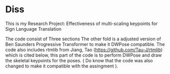 # Diss

This is my Research Project: Effectiveness of multi-scaling keypoints for Sign Language Translation





The code consist of Three sections The other fold is a adjusted version of Ben Saunders Progressive Transformer to make it DWPose compatible. The code also includes rtmlib from Jiang, Tao (https://github.com/Tau-J/rtmlib) which is cited below, this part of the code is to perform DWPose and draw the skeletal keypoints for the poses. ( Do know that the code was also changed to make it compatible with the assingment ).




